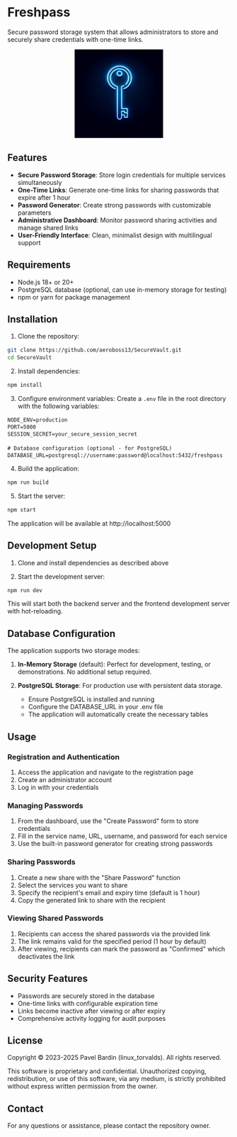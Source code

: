 # Freshpass 

Secure password storage system that allows administrators to store and securely share credentials with one-time links.

<p align="center">
  <img src="generated-icon.png" alt="Freshpass Logo" width="200"/>
</p>

## Features

- **Secure Password Storage**: Store login credentials for multiple services simultaneously
- **One-Time Links**: Generate one-time links for sharing passwords that expire after 1 hour
- **Password Generator**: Create strong passwords with customizable parameters
- **Administrative Dashboard**: Monitor password sharing activities and manage shared links
- **User-Friendly Interface**: Clean, minimalist design with multilingual support

## Requirements

- Node.js 18+ or 20+
- PostgreSQL database (optional, can use in-memory storage for testing)
- npm or yarn for package management

## Installation

1. Clone the repository:
```bash
git clone https://github.com/aeroboss13/SecureVault.git
cd SecureVault
```

2. Install dependencies:
```bash
npm install
```

3. Configure environment variables:
Create a `.env` file in the root directory with the following variables:
```
NODE_ENV=production
PORT=5000
SESSION_SECRET=your_secure_session_secret

# Database configuration (optional - for PostgreSQL)
DATABASE_URL=postgresql://username:password@localhost:5432/freshpass
```

4. Build the application:
```bash
npm run build
```

5. Start the server:
```bash
npm start
```

The application will be available at http://localhost:5000

## Development Setup

1. Clone and install dependencies as described above

2. Start the development server:
```bash
npm run dev
```

This will start both the backend server and the frontend development server with hot-reloading.

## Database Configuration

The application supports two storage modes:

1. **In-Memory Storage** (default): Perfect for development, testing, or demonstrations. No additional setup required.

2. **PostgreSQL Storage**: For production use with persistent data storage.
   - Ensure PostgreSQL is installed and running
   - Configure the DATABASE_URL in your .env file
   - The application will automatically create the necessary tables

## Usage

### Registration and Authentication

1. Access the application and navigate to the registration page
2. Create an administrator account
3. Log in with your credentials

### Managing Passwords

1. From the dashboard, use the "Create Password" form to store credentials
2. Fill in the service name, URL, username, and password for each service
3. Use the built-in password generator for creating strong passwords

### Sharing Passwords

1. Create a new share with the "Share Password" function
2. Select the services you want to share
3. Specify the recipient's email and expiry time (default is 1 hour)
4. Copy the generated link to share with the recipient

### Viewing Shared Passwords

1. Recipients can access the shared passwords via the provided link
2. The link remains valid for the specified period (1 hour by default)
3. After viewing, recipients can mark the password as "Confirmed" which deactivates the link

## Security Features

- Passwords are securely stored in the database
- One-time links with configurable expiration time
- Links become inactive after viewing or after expiry
- Comprehensive activity logging for audit purposes

## License

Copyright © 2023-2025 Pavel Bardin (linux_torvalds). All rights reserved.

This software is proprietary and confidential. Unauthorized copying, redistribution, or use of this software, via any medium, is strictly prohibited without express written permission from the owner.

## Contact

For any questions or assistance, please contact the repository owner.